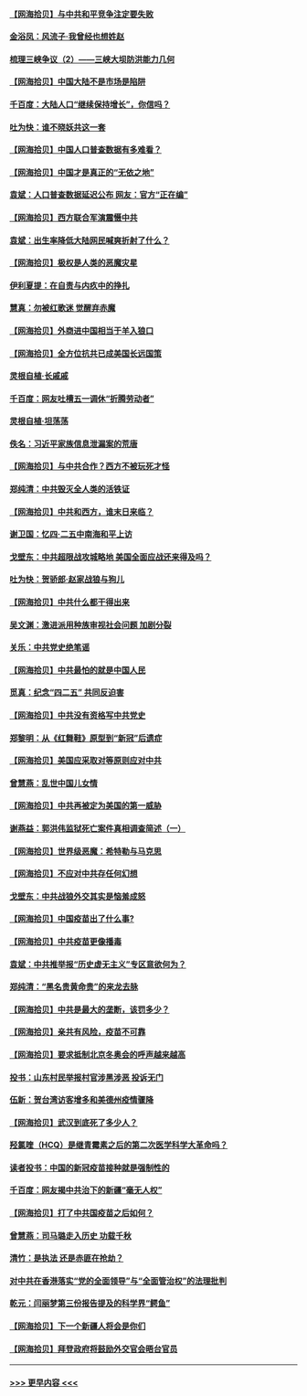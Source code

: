 #### [【网海拾贝】与中共和平竞争注定要失败](../pages/nsc993/n12923326.md?t=05042301) 
#### [金浴凤：风流子‧我曾经也想姓赵](../pages/nsc993/n12920911.md?t=05042301) 
#### [梳理三峡争议（2）——三峡大坝防洪能力几何](../pages/nsc993/n12920173.md?t=05042301) 
#### [【网海拾贝】中国大陆不是市场是陷阱](../pages/nsc993/n12920143.md?t=05042301) 
#### [千百度：大陆人口“继续保持增长”，你信吗？](../pages/nsc993/n12918946.md?t=05042301) 
#### [吐为快：谁不晓妖共这一套](../pages/nsc993/n12918941.md?t=05042301) 
#### [【网海拾贝】中国人口普查数据有多难看？](../pages/nsc993/n12917822.md?t=05042301) 
#### [【网海拾贝】中国才是真正的“无依之地”](../pages/nsc993/n12915845.md?t=05042301) 
#### [袁斌：人口普查数据延迟公布 网友：官方“正在编”](../pages/nsc993/n12915748.md?t=05042301) 
#### [【网海拾贝】西方联合军演震慑中共](../pages/nsc993/n12913466.md?t=05042301) 
#### [袁斌：出生率降低大陆网民喊爽折射了什么？](../pages/nsc993/n12913365.md?t=05042301) 
#### [【网海拾贝】极权是人类的恶魔灾星](../pages/nsc993/n12910697.md?t=05042301) 
#### [伊利夏提：在自责与内疚中的挣扎](../pages/nsc993/n12910493.md?t=05042301) 
#### [慧真：勿被红歌迷 觉醒弃赤魔](../pages/nsc993/n12910485.md?t=05042301) 
#### [【网海拾贝】外商进中国相当于羊入狼口](../pages/nsc993/n12908274.md?t=05042301) 
#### [【网海拾贝】全方位抗共已成美国长远国策](../pages/nsc993/n12906878.md?t=05042301) 
#### [灵根自植‧长戚戚](../pages/nsc993/n12905585.md?t=05042301) 
#### [千百度：网友吐槽五一调休“折腾劳动者”](../pages/nsc993/n12905934.md?t=05042301) 
#### [灵根自植‧坦荡荡](../pages/nsc993/n12905562.md?t=05042301) 
#### [佚名：习近平家族信息泄漏案的荒唐](../pages/nsc993/n12904705.md?t=05042301) 
#### [【网海拾贝】与中共合作？西方不被玩死才怪](../pages/nsc993/n12903873.md?t=05042301) 
#### [郑纯清：中共毁灭全人类的活铁证](../pages/nsc993/n12903785.md?t=05042301) 
#### [【网海拾贝】中共和西方，谁末日来临？](../pages/nsc993/n12903482.md?t=05042301) 
#### [谢卫国：忆四‧二五中南海和平上访](../pages/nsc993/n12902192.md?t=05042301) 
#### [戈壁东：中共超限战攻城略地 美国全面应战还来得及吗？](../pages/nsc993/n12902297.md?t=05042301) 
#### [吐为快：贺骄郎‧赵家战狼与狗儿](../pages/nsc993/n12902280.md?t=05042301) 
#### [【网海拾贝】中共什么都干得出来](../pages/nsc993/n12897500.md?t=05042301) 
#### [吴文渊：激进派用种族审视社会问题 加剧分裂](../pages/nsc993/n12893881.md?t=05042301) 
#### [关乐：中共党史绝笔谣](../pages/nsc993/n12897270.md?t=05042301) 
#### [【网海拾贝】中共最怕的就是中国人民](../pages/nsc993/n12894705.md?t=05042301) 
#### [觅真：纪念“四二五” 共同反迫害](../pages/nsc993/n12894553.md?t=05042301) 
#### [【网海拾贝】中共没有资格写中共党史](../pages/nsc993/n12892231.md?t=05042301) 
#### [郑黎明：从《红舞鞋》原型到“新冠”后遗症](../pages/nsc993/n12890469.md?t=05042301) 
#### [【网海拾贝】美国应采取对等原则应对中共](../pages/nsc993/n12889176.md?t=05042301) 
#### [曾慧燕：乱世中国儿女情](../pages/nsc993/n12887931.md?t=05042301) 
#### [【网海拾贝】中共再被定为美国的第一威胁](../pages/nsc993/n12887580.md?t=05042301) 
#### [谢燕益：郭洪伟监狱死亡案件真相调查简述（一）](../pages/nsc993/n12885648.md?t=05042301) 
#### [【网海拾贝】世界级恶魔：希特勒与马克思](../pages/nsc993/n12884062.md?t=05042301) 
#### [【网海拾贝】不应对中共存任何幻想](../pages/nsc993/n12881460.md?t=05042301) 
#### [戈壁东：中共战狼外交其实是恼羞成怒](../pages/nsc993/n12880392.md?t=05042301) 
#### [【网海拾贝】中国疫苗出了什么事?](../pages/nsc993/n12879124.md?t=05042301) 
#### [【网海拾贝】中共疫苗更像播毒](../pages/nsc993/n12876631.md?t=05042301) 
#### [袁斌：中共推举报“历史虚无主义”专区意欲何为？](../pages/nsc993/n12876530.md?t=05042301) 
#### [郑纯清：“黑名贵黄命贵”的来龙去脉](../pages/nsc993/n12875589.md?t=05042301) 
#### [【网海拾贝】中共是最大的垄断，该罚多少？](../pages/nsc993/n12874006.md?t=05042301) 
#### [【网海拾贝】亲共有风险，疫苗不可靠](../pages/nsc993/n12872224.md?t=05042301) 
#### [【网海拾贝】要求抵制北京冬奥会的呼声越来越高](../pages/nsc993/n12868962.md?t=05042301) 
#### [投书：山东村民举报村官涉黑涉恶 投诉无门](../pages/nsc993/n12869726.md?t=05042301) 
#### [伍新：贺台湾访客增多和美德州疫情骤降](../pages/nsc993/n12865651.md?t=05042301) 
#### [【网海拾贝】武汉到底死了多少人？](../pages/nsc993/n12863707.md?t=05042301) 
#### [羟氯喹（HCQ）是继青霉素之后的第二次医学科学大革命吗？](../pages/nsc993/n12638564.md?t=05042301) 
#### [读者投书：中国的新冠疫苗接种就是强制性的](../pages/nsc993/n12859932.md?t=05042301) 
#### [千百度：网友揭中共治下的新疆“毫无人权”](../pages/nsc993/n12858385.md?t=05042301) 
#### [【网海拾贝】打了中共国疫苗之后如何？](../pages/nsc993/n12857866.md?t=05042301) 
#### [曾慧燕：司马璐走入历史 功载千秋](../pages/nsc993/n12856996.md?t=05042301) 
#### [清竹：是执法 还是赤匪在抢劫？](../pages/nsc993/n12856952.md?t=05042301) 
#### [对中共在香港落实“党的全面领导”与“全面管治权”的法理批判](../pages/nsc993/n12856929.md?t=05042301) 
#### [乾元：闫丽梦第三份报告提及的科学界“鳄鱼”](../pages/nsc993/n12855985.md?t=05042301) 
#### [【网海拾贝】下一个新疆人将会是你们](../pages/nsc993/n12855864.md?t=05042301) 
#### [【网海拾贝】拜登政府将鼓励外交官会晤台官员](../pages/nsc993/n12853615.md?t=05042301) 

----
#### [ >>> 更早内容 <<< ](../indexes/nsc993-earlier.md)
